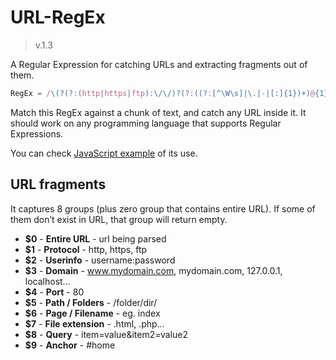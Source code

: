URL-RegEx
=============

> v.1.3


A Regular Expression for catching URLs and extracting fragments out of them.

``` javascript
RegEx = /\(?(?:(http|https|ftp):\/\/)?(?:((?:[^\W\s]|\.|-|[:]{1})+)@{1})?((?:www.)?(?:[^\W\s]|\.(?!\.)|-)+[\.](?!\.)[^\W\s]{2,4}|localhost(?=\/)|\d{1,3}\.\d{1,3}\.\d{1,3}\.\d{1,3})(?::(\d*))?([\/]?[^\s\?]*[\/]{1})*(?:\/?([^\s\n\?\[\]\{\}\#]*(?:(?=\.)){1}|[^\s\n\?\[\]\{\}\.\#]*)?([\.]{1}[^\s\?\#]*)?)?(?:\?{1}([^\s\n\#\[\]]*))?([\#][^\s\n]*)?\)?/;
```

Match this RegEx against a chunk of text, and catch any URL inside it.
It should work on any programming language that supports Regular Expressions.

You can check [JavaScript example](http://someweblog.com/url-regular-expression-javascript-link-shortener/) of its use.

## URL fragments

It captures 8 groups (plus zero group that contains entire URL). If some of them don’t exist in URL, that group will return empty.

* **$0** - **Entire URL** - url being parsed
* **$1** - **Protocol** - http, https, ftp
* **$2** - **Userinfo** - username:password
* **$3** - **Domain** - www.mydomain.com, mydomain.com, 127.0.0.1, localhost...
* **$4** - **Port** - 80
* **$5** - **Path / Folders** - /folder/dir/
* **$6** - **Page / Filename** - eg. index
* **$7** - **File extension** - .html, .php...
* **$8** - **Query** - item=value&item2=value2
* **$9** - **Anchor** - #home
